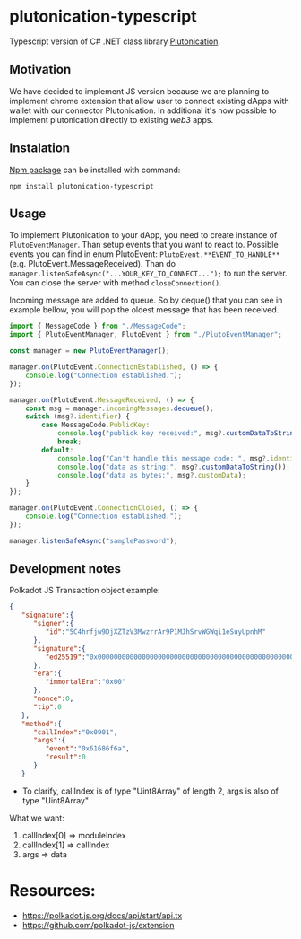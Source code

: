 # plutonication-typescript
Typescript version of C# .NET class library [Plutonication](https://github.com/cisar2218/Plutonication).
## Motivation
We have decided to implement JS version because we are planning to implement chrome extension that allow user to connect existing dApps with wallet with our connector Plutonication. In additional it's now possible to implement plutonication directly to existing *web3* apps.

## Instalation
[Npm package](https://www.npmjs.com/package/plutonication-typescript) can be installed with command:

```
npm install plutonication-typescript
```

## Usage
To implement Plutonication to your dApp, you need to create instance of `PlutoEventManager`. Than setup events that you want to react to. Possible events you can find in enum PlutoEvent: `PlutoEvent.**EVENT_TO_HANDLE**` (e.g. PlutoEvent.MessageReceived). Than do `manager.listenSafeAsync("...YOUR_KEY_TO_CONNECT...");` to run the server. You can close the server with method `closeConnection()`.

Incoming message are added to queue. So by deque() that you can see in example bellow, you will pop the oldest message that has been received.
```ts
import { MessageCode } from "./MessageCode";
import { PlutoEventManager, PlutoEvent } from "./PlutoEventManager";

const manager = new PlutoEventManager();

manager.on(PlutoEvent.ConnectionEstablished, () => {
    console.log("Connection established.");
});

manager.on(PlutoEvent.MessageReceived, () => {
    const msg = manager.incomingMessages.dequeue();
    switch (msg?.identifier) {
        case MessageCode.PublicKey:
            console.log("publick key received:", msg?.customDataToString());
            break;
        default:
            console.log("Can't handle this message code: ", msg?.identifier);
            console.log("data as string:", msg?.customDataToString());
            console.log("data as bytes:", msg?.customData);
    }
});

manager.on(PlutoEvent.ConnectionClosed, () => {
    console.log("Connection established.");
});

manager.listenSafeAsync("samplePassword");
```

## Development notes
Polkadot JS Transaction object example:
```json
{
   "signature":{
      "signer":{
         "id":"5C4hrfjw9DjXZTzV3MwzrrAr9P1MJhSrvWGWqi1eSuyUpnhM"
      },
      "signature":{
         "ed25519":"0x00000000000000000000000000000000000000000000000000000000000000000000000000000000000000000000000000000000000000000000000000000000"
      },
      "era":{
         "immortalEra":"0x00"
      },
      "nonce":0,
      "tip":0
   },
   "method":{
      "callIndex":"0x0901",
      "args":{
         "event":"0x61686f6a",
         "result":0
      }
   }
```
- To clarify, callIndex is of type "Uint8Array" of length 2, args is also of type "Uint8Array"

What we want:
1) callIndex[0] => moduleIndex
2) callIndex[1] => callIndex
3) args => data


# Resources:

- https://polkadot.js.org/docs/api/start/api.tx
- https://github.com/polkadot-js/extension
